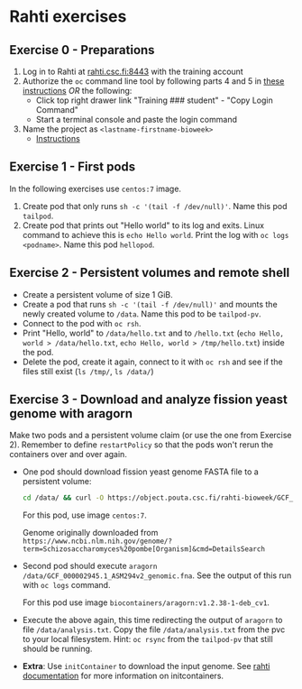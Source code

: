 # Rahti exercises

## Exercise 0 - Preparations

1. Log in to Rahti at [rahti.csc.fi:8443](https://rahti.csc.fi:8443/) with the training account
2. Authorize the `oc` command line tool by following parts 4 and 5 in 
[these instructions](https://rahti.csc.fi/tutorials/elemental_tutorial/#preparations) *OR* the following:
   * Click top right drawer link "Training ### student" - "Copy Login Command"
   * Start a terminal console and paste the login command
3. Name the project as `<lastname-firstname-bioweek>`
   * [Instructions](https://rahti.csc.fi/tutorials/elemental_tutorial/#projects)

## Exercise 1 - First pods

In the following exercises use `centos:7` image.

1.  Create pod that only runs `sh -c '(tail -f /dev/null)'`. Name this pod `tailpod`.
2.  Create pod that prints out "Hello world" to its log and exits. Linux command to achieve this is `echo Hello world`. Print the log with `oc logs <podname>`. Name this pod `hellopod`.

## Exercise 2 - Persistent volumes and remote shell

* Create a persistent volume of size 1 GiB. 
* Create a pod that runs `sh -c '(tail -f /dev/null)'` and mounts the newly created volume to `/data`. Name this pod to be `tailpod-pv`.
* Connect to the pod with `oc rsh`.
* Print "Hello, world" to `/data/hello.txt` and to `/hello.txt` (`echo Hello, world > /data/hello.txt`, `echo Hello, world > /tmp/hello.txt`) inside the pod.
* Delete the pod, create it again, connect to it with `oc rsh` and see if the files still exist (`ls /tmp/`, `ls /data/`)

## Exercise 3 - Download and analyze fission yeast genome with aragorn

Make two pods and a persistent volume claim (or use the one from Exercise 2). Remember to define `restartPolicy` so that the pods won't rerun the containers over and over again.

*   One pod should download fission yeast genome FASTA file to a persistent volume:

    ```bash
    cd /data/ && curl -O https://object.pouta.csc.fi/rahti-bioweek/GCF_000002945.1_ASM294v2_genomic.fna
    ```

    For this pod, use image `centos:7`.

    Genome originally downloaded from `https://www.ncbi.nlm.nih.gov/genome/?term=Schizosaccharomyces%20pombe[Organism]&cmd=DetailsSearch`

*   Second pod should execute `aragorn /data/GCF_000002945.1_ASM294v2_genomic.fna`. See the output of this run with `oc logs` command.

    For this pod use image `biocontainers/aragorn:v1.2.38-1-deb_cv1`.

*   Execute the above again, this time redirecting the output of `aragorn` to file `/data/analysis.txt`. Copy the file `/data/analysis.txt` from the pvc to your local filesystem. Hint: `oc rsync` from the `tailpod-pv` that still should be running.

*   **Extra**: Use `initContainer` to download the input genome. See [rahti documentation](https://rahti.csc.fi/tutorials/patterns/#initcontainer) for more information on initcontainers.
